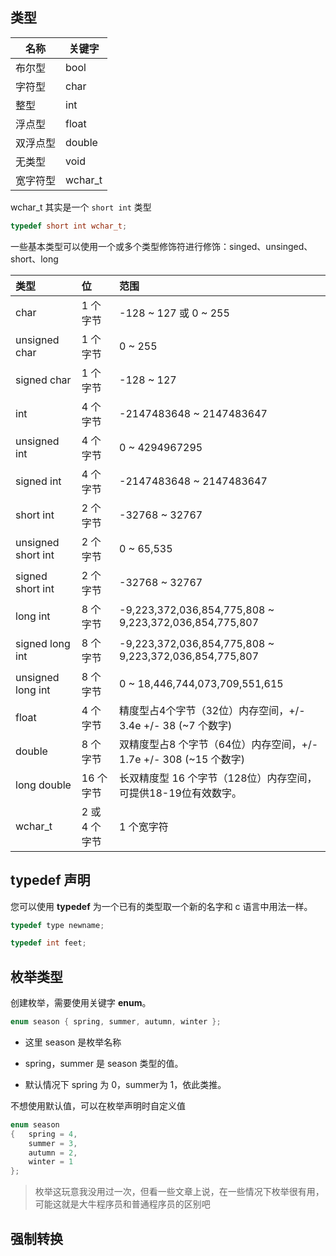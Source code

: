 
## 类型

| 名称   | 关键字     |
| ---- | ------- |
| 布尔型  | bool    |
| 字符型  | char    |
| 整型   | int     |
| 浮点型  | float   |
| 双浮点型 | double  |
| 无类型  | void    |
| 宽字符型 | wchar_t |

wchar_t  其实是一个 `short int` 类型

```c++
typedef short int wchar_t;
```

一些基本类型可以使用一个或多个类型修饰符进行修饰：singed、unsinged、short、long

| 类型               | 位            | 范围                                                         |
| :----------------- | :------------ | :----------------------------------------------------------- |
| char               | 1 个字节      | -128 ~ 127 或 0 ~ 255                                        |
| unsigned char      | 1 个字节      | 0 ~ 255                                                      |
| signed char        | 1 个字节      | -128 ~ 127                                                   |
| int                | 4 个字节      | -2147483648 ~ 2147483647                                     |
| unsigned int       | 4 个字节      | 0 ~ 4294967295                                               |
| signed int         | 4 个字节      | -2147483648 ~ 2147483647                                     |
| short int          | 2 个字节      | -32768 ~ 32767                                               |
| unsigned short int | 2 个字节      | 0 ~ 65,535                                                   |
| signed short int   | 2 个字节      | -32768 ~ 32767                                               |
| long int           | 8 个字节      | -9,223,372,036,854,775,808 ~ 9,223,372,036,854,775,807       |
| signed long int    | 8 个字节      | -9,223,372,036,854,775,808 ~ 9,223,372,036,854,775,807       |
| unsigned long int  | 8 个字节      | 0 ~ 18,446,744,073,709,551,615                               |
| float              | 4 个字节      | 精度型占4个字节（32位）内存空间，+/- 3.4e +/- 38 (~7 个数字) |
| double             | 8 个字节      | 双精度型占8 个字节（64位）内存空间，+/- 1.7e +/- 308 (~15 个数字) |
| long double        | 16 个字节     | 长双精度型 16 个字节（128位）内存空间，可提供18-19位有效数字。 |
| wchar_t            | 2 或 4 个字节 | 1 个宽字符                                                   |

## typedef 声明

您可以使用 **typedef** 为一个已有的类型取一个新的名字和 c 语言中用法一样。

```c++
typedef type newname; 

typedef int feet;
```

## 枚举类型

创建枚举，需要使用关键字 **enum**。

```cpp
enum season { spring, summer, autumn, winter };
```

- 这里 season 是枚举名称

- spring，summer 是 season 类型的值。

- 默认情况下 spring 为 0，summer为 1，依此类推。

不想使用默认值，可以在枚举声明时自定义值

```cpp
enum season 
{   spring = 4, 
    summer = 3, 
    autumn = 2,
    winter = 1
};
```

> 枚举这玩意我没用过一次，但看一些文章上说，在一些情况下枚举很有用，可能这就是大牛程序员和普通程序员的区别吧

## 强制转换

